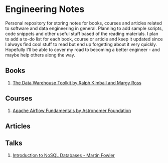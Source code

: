 # Engineering Notes

Personal repository for storing notes for books, courses and articles related to software and data engineering in general. Planning to add sample scripts, code snippets and other useful stuff based of the reading materials. I plan to add a to-do list for each book, course or article and keep it updated since I always find cool stuff to read but end up forgetting about it very quickly. Hopefully I'll be able to cover my road to becoming a better engineer - and maybe help others along the way.

## Books

1.  [The Data Warehouse Toolkit by Ralph Kimball and Margy Ross](https://github.com/gustavom2998/engineering_notes/blob/main/books/data_warehouse_toolkit/README.md)

## Courses

1. [Apache Airflow Fundamentals by Astronomer Foundation](https://github.com/gustavom2998/engineering_notes/blob/main/courses/airflow_fundamentals/README.md)

## Articles

## Talks

1. [Introduction to NoSQL Databases - Martin Fowler](https://github.com/gustavom2998/engineering_notes/blob/main/talks/nosql_introduction.md)

